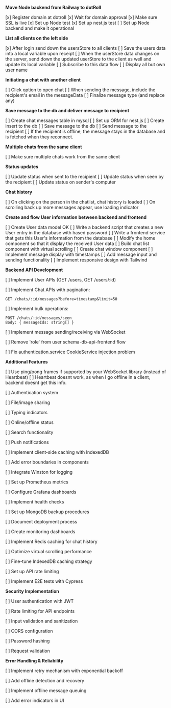 **Move Node backend from Railway to dotRoll**

[x] Register domain at dotroll
[x] Wait for domain approval
[x] Make sure SSL is live
[x] Set up Node test
[x] Set up nest.js test
[ ] Set up Node backend and make it operational

**List all clients on the left side**

[x] After login send down the usersStore to all clients
[ ] Save the users data into a local variable upon receipt
[ ] When the userStore data changes on the server, send down the updated userStore  to the client as well and update its local variable
[ ] Subscribe to this data flow
[ ] Display all but own user name

**Initiating a chat with another client**

[ ] Click option to open chat
[ ] When sending the message, include the recipient's email in the messageData
[ ] Finalize message type (and replace any)

**Save message to the db and deliver message to recipient**

[ ] Create chat messages table in mysql
[ ] Set up ORM for nest.js
[ ] Create insert to the db
[ ] Save message to the db
[ ] Send message to the recipient
[ ] If the recipient is offline, the message stays in the database and is fetched when they reconnect.

**Multiple chats from the same client**

[ ] Make sure multiple chats work from the same client

**Status updates**

[ ] Update status when sent to the recipient
[ ] Update status when seen by the recipient
[ ] Update status on sender's computer

**Chat history**

[ ] On clicking on the person in the chatlist, chat history is loaded
[ ] On scrolling back up more messages appear, use loading indicator

**Create and flow User information between backend and frontend**

[ ] Create User data model OK
[ ] Write a backend script that creates a new User entry in the database with hased password
[ ] Write a frontend service that gets this User's information from the database
[ ] Modify the home component so that it display the received User data
[ ] Build chat list component with virtual scrolling
[ ] Create chat window component
[ ] Implement message display with timestamps
[ ] Add message input and sending functionality
[ ] Implement responsive design with Tailwind

**Backend API Development**

[ ] Implement User APIs (GET /users, GET /users/:id)

[ ] Implement Chat APIs with pagination:

```
GET /chats/:id/messages?before=timestamp&limit=50
```

[ ] Implement bulk operations:

```
POST /chats/:id/messages/seen
Body: { messageIds: string[] }
```

[ ] Implement message sending/receiving via WebSocket

[ ] Remove 'role' from user schema-db-api-frontend flow

[ ] Fix authentication.service CookieService injection problem

**Additional Features**

[ ] Use ping/pong frames if supported by your WebSocket library (instead of Heartbeat)
[ ] Heartbeat doesnt work, as when I go offline in a client, backend doesnt get this info.

[ ] Authentication system

[ ] File/image sharing

[ ] Typing indicators

[ ] Online/offline status

[ ] Search functionality

[ ] Push notifications

[ ] Implement client-side caching with IndexedDB

[ ] Add error boundaries in components

[ ] Integrate Winston for logging

[ ] Set up Prometheus metrics

[ ] Configure Grafana dashboards

[ ] Implement health checks

[ ] Set up MongoDB backup procedures

[ ] Document deployment process

[ ] Create monitoring dashboards

[ ] Implement Redis caching for chat history

[ ] Optimize virtual scrolling performance

[ ] Fine-tune IndexedDB caching strategy

[ ] Set up API rate limiting

[ ] Implement E2E tests with Cypress

**Security Implementation**

[ ] User authentication with JWT

[ ] Rate limiting for API endpoints

[ ] Input validation and sanitization

[ ] CORS configuration

[ ] Password hashing

[ ] Request validation

**Error Handling & Reliability**

[ ] Implement retry mechanism with exponential backoff

[ ] Add offline detection and recovery

[ ] Implement offline message queuing

[ ] Add error indicators in UI
